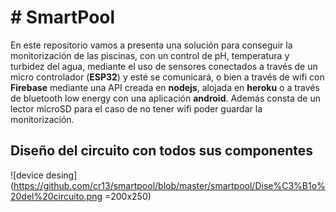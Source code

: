 # # SmartPool

En este repositorio vamos a presenta una solución para conseguir la monitorización de las piscinas, 
con un control de pH, temperatura y turbidez del agua, mediante el uso de sensores conectados a 
través de un micro controlador (**ESP32**) y esté se comunicará, o bien a través de wifi con **Firebase**
 mediante una API creada en **nodejs**, alojada en **heroku** o a través de bluetooth low energy con una aplicación **android**.
Además consta de un lector microSD para el caso de no tener wifi poder guardar la monitorización.
## Diseño del circuito con todos sus componentes

![device desing](https://github.com/cr13/smartpool/blob/master/smartpool/Dise%C3%B1o%20del%20circuito.png =200x250)